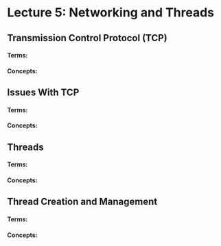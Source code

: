 # Lecture 5: Networking and Threads
## Transmission Control Protocol (TCP)
#### Terms:

#### Concepts:

## Issues With TCP
#### Terms:

#### Concepts:

## Threads
#### Terms:

#### Concepts:

## Thread Creation and Management
#### Terms:

#### Concepts:
